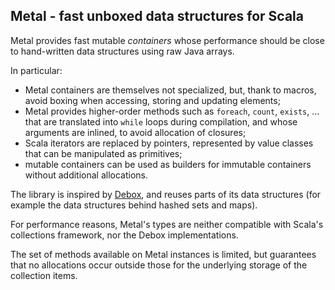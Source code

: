 ## Metal - fast unboxed data structures for Scala

Metal provides fast mutable *containers* whose performance should be close to
hand-written data structures using raw Java arrays.

In particular:

- Metal containers are themselves not specialized, but, thank to macros, avoid
  boxing when accessing, storing and updating elements;
- Metal provides higher-order methods such as `foreach`, `count`, `exists`, ...
  that are translated into `while` loops during compilation, and whose arguments
  are inlined, to avoid allocation of closures;
- Scala iterators are replaced by pointers, represented by value classes that can
  be manipulated as primitives;
- mutable containers can be used as builders for immutable containers without
  additional allocations.

The library is inspired by [Debox](http://github.com/non/debox), and reuses
parts of its data structures (for example the data structures behind hashed sets and maps).

For performance reasons, Metal's types are neither compatible with Scala's
collections framework, nor the Debox implementations.

The set of methods available on Metal instances is limited, but guarantees
that no allocations occur outside those for the underlying storage of the collection
items.
